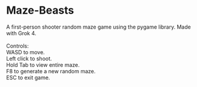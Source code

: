 # Maze-Beasts
A first-person shooter random maze game using the pygame library. Made with Grok 4.<br/><br/>
Controls:<br/>
WASD to move.<br/>
Left click to shoot.<br/>
Hold Tab to view entire maze.<br/>
F8 to generate a new random maze.<br/>
ESC to exit game.<br/>

